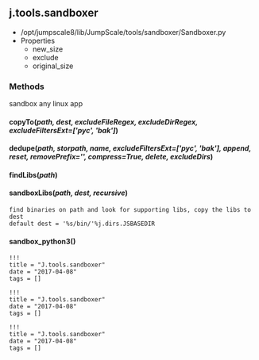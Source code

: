 <!-- toc -->
## j.tools.sandboxer

- /opt/jumpscale8/lib/JumpScale/tools/sandboxer/Sandboxer.py
- Properties
    - new_size
    - exclude
    - original_size

### Methods

sandbox any linux app

#### copyTo(*path, dest, excludeFileRegex, excludeDirRegex, excludeFiltersExt=['pyc', 'bak']*) 

#### dedupe(*path, storpath, name, excludeFiltersExt=['pyc', 'bak'], append, reset, removePrefix='', compress=True, delete, excludeDirs*) 

#### findLibs(*path*) 

#### sandboxLibs(*path, dest, recursive*) 

```
find binaries on path and look for supporting libs, copy the libs to dest
default dest = '%s/bin/'%j.dirs.JSBASEDIR

```

#### sandbox_python3() 


```
!!!
title = "J.tools.sandboxer"
date = "2017-04-08"
tags = []
```

```
!!!
title = "J.tools.sandboxer"
date = "2017-04-08"
tags = []
```

```
!!!
title = "J.tools.sandboxer"
date = "2017-04-08"
tags = []
```
